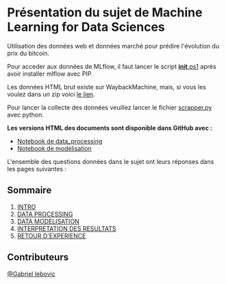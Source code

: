 # Présentation du sujet de Machine Learning for Data Sciences
Utilisation des données web et données marché pour prédire l'évolution du prix du bitcoin.

Pour acceder aux données de MLflow, il faut lancer le script [__init__.ps1](__init__.ps1) après avoir installer mlflow avec PIP.

Les données HTML brut existe sur WaybackMachine, mais, si vous les voulez dans un zip voici [le lien](https://nextcloud.univ-lille.fr/index.php/s/PdoHbi6Nan9m6PN).

Pour lancer la collecte des données veuillez lancer le fichier [scrapper.py](data_collecting/scrapper.py) avec python.

**Les versions HTML des documents sont disponible dans GitHub avec :**
- [Notebook de data_processing](collecting_processing.ipynb)
- [Notebook de modélisation](modelisation.ipynb)

L'ensemble des questions données dans le sujet ont leurs réponses dans les pages suivantes :

## Sommaire

1. [INTRO](DOCS/INTRO.md)
2. [DATA PROCESSING](DOCS/DATA_PROC.md)
3. [DATA MODELISATION](DOCS/DATA_MOD.md)
4. [INTERPRETATION DES RESULTATS](DOCS/RESULT_INTER.md)
5. [RETOUR D'EXPERIENCE](DOCS/FEEDBACK.md)

## Contributeurs
[@Gabriel lebovic](https://github.com/InfoFlower)

